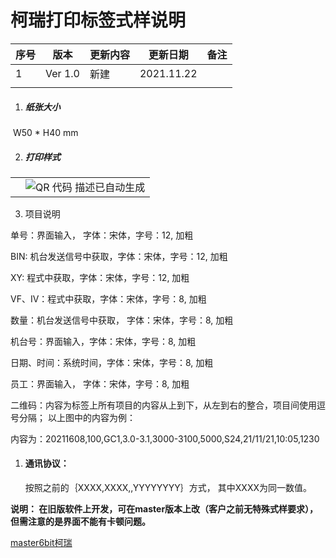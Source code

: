# 柯瑞打印标签式样说明

| 序号 | 版本    | 更新内容 | 更新日期   | 备注 |
| ---- | ------- | -------- | ---------- | ---- |
| 1    | Ver 1.0 | 新建     | 2021.11.22 |      |
|      |         |          |            |      |

1. ##### 纸张大小

​	  W50 * H40 mm  

2. ##### 打印样式

|      |                                                              |
| ---- | ------------------------------------------------------------ |
|      | ![QR 代码  描述已自动生成](https://lcq186-1256847298.cos.ap-nanjing.myqcloud.com/img/clip_image002.jpg) |

3.   项目说明

单号：界面输入， 字体：宋体，字号：12, 加粗

BIN: 机台发送信号中获取，字体：宋体，字号：12, 加粗

XY:  程式中获取，字体：宋体，字号：12, 加粗

VF、IV：程式中获取，字体：宋体，字号：8, 加粗 

数量：机台发送信号中获取， 字体：宋体，字号：8, 加粗

机台号：界面输入，字体：宋体，字号：8, 加粗

日期、时间：系统时间，字体：宋体，字号：8, 加粗

员工：界面输入， 字体：宋体，字号：8, 加粗

二维码：内容为标签上所有项目的内容从上到下，从左到右的整合，项目间使用逗号分隔； 以上图中的内容为例：

内容为：20211608,100,GC1,3.0-3.1,3000-3100,5000,S24,21/11/21,10:05,1230    

1. #### 通讯协议：

   按照之前的｛XXXX,XXXX,,YYYYYYYY｝方式， 其中XXXX为同一数值。 

**说明： 在旧版软件上开发，可在master版本上改（客户之前无特殊式样要求），但需注意的是界面不能有卡顿问题。**

[master6bit柯瑞]( \\192.168.2.6\生产部\安装包\小柯瑞\master6bit柯瑞.exe )